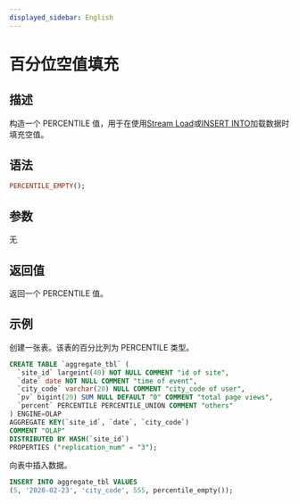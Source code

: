 ```yaml
---
displayed_sidebar: English
---
```


# 百分位空值填充

## 描述

构造一个 PERCENTILE 值，用于在使用[Stream Load](../../../loading/StreamLoad.md)或[INSERT INTO](../../../loading/InsertInto.md)加载数据时填充空值。

## 语法

```Haskell
PERCENTILE_EMPTY();
```

## 参数

无

## 返回值

返回一个 PERCENTILE 值。

## 示例

创建一张表。该表的百分比列为 PERCENTILE 类型。

```sql
CREATE TABLE `aggregate_tbl` (
  `site_id` largeint(40) NOT NULL COMMENT "id of site",
  `date` date NOT NULL COMMENT "time of event",
  `city_code` varchar(20) NULL COMMENT "city_code of user",
  `pv` bigint(20) SUM NULL DEFAULT "0" COMMENT "total page views",
  `percent` PERCENTILE PERCENTILE_UNION COMMENT "others"
) ENGINE=OLAP
AGGREGATE KEY(`site_id`, `date`, `city_code`)
COMMENT "OLAP"
DISTRIBUTED BY HASH(`site_id`)
PROPERTIES ("replication_num" = "3");
```

向表中插入数据。

```sql
INSERT INTO aggregate_tbl VALUES
(5, '2020-02-23', 'city_code', 555, percentile_empty());
```
